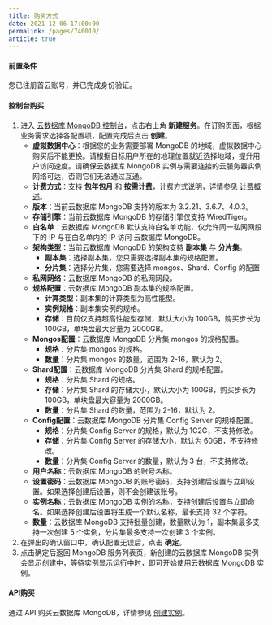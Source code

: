 ```yaml
---
title: 购买方式
date: 2021-12-06 17:00:00
permalink: /pages/746010/
article: true
---
```



#### 前置条件

您已注册首云账号，并已完成身份验证。

#### 控制台购买

1. 进入 [云数据库 MongoDB 控制台](https://console.capitalonline.net/mongodb)，点击右上角 **新建服务**。在订购页面，根据业务需求选择各配置项，配置完成后点击 **创建**。
   - **虚拟数据中心**：根据您的业务需要部署 MongoDB 的地域，虚拟数据中心购买后不能更换。请根据目标用户所在的地理位置就近选择地域，提升用户访问速度。请确保云数据库 MongoDB 实例与需要连接的云服务器实例网络可达，否则它们无法通过互通。
   - **计费方式**：支持 **包年包月** 和 **按需计费**，计费方式说明，详情参见 [计费概述](./00.计费概述.md#计费方式)。
   - **版本**：当前云数据库 MongoDB 支持的版本为 3.2.21、3.6.7、4.0.3。
   - **存储引擎**：当前云数据库 MongoDB 的存储引擎仅支持 WiredTiger。
   - **白名单**：云数据库 MongoDB 默认支持白名单功能，仅允许同一私网网段下的 IP 与在白名单内的 IP 访问 云数据库 MongoDB。
   - **架构类型**：当前云数据库 MongoDB 的架构支持 **副本集** 与 **分片集**。
     - **副本集**：选择副本集，您只需要选择副本集的规格配置。
     - **分片集**：选择分片集，您需要选择 mongos、Shard、Config 的配置
   - **私网网络**：云数据库 MongoDB 的私网网段。
   - **规格配置**：云数据库 MongoDB 副本集的规格配置。
     - **计算类型**：副本集的计算类型为高性能型。
     - **实例规格**：副本集实例的规格。
     - **存储**：目前仅支持超高性能型存储，默认大小为 100GB，购买步长为 100GB，单块盘最大容量为 2000GB。
   - **Mongos配置**：云数据库 MongoDB 分片集 mongos 的规格配置。
     - **规格**：分片集 mongos 的规格。
     - **数量**：分片集 mongos 的数量，范围为 2-16，默认为 2。
   - **Shard配置**：云数据库 MongoDB 分片集 Shard 的规格配置。
     - **规格**：分片集 Shard 的规格。
     - **存储**：分片集 Shard 的存储大小，默认大小为 100GB，购买步长为 100GB，单块盘最大容量为 2000GB。
     - **数量**：分片集 Shard 的数量，范围为 2-16，默认为 2。
   - **Config配置**：云数据库 MongoDB 分片集 Config Server 的规格配置。
     - **规格**：分片集 Config Server 的规格，默认为 1C2G，不支持修改。
     - **存储**：分片集 Config Server 的存储大小，默认为 60GB，不支持修改。
     - **数量**：分片集 Config Server 的数量，默认为 3 台，不支持修改。
   - **用户名称**：云数据库 MongoDB 的账号名称。
   - **设置密码**：云数据库 MongoDB 的账号密码，支持创建后设置与立即设置。如果选择创建后设置，则不会创建该账号。
   - **实例名称**：云数据库 MongoDB 实例的名称，支持创建后设置与立即命名。如果选择创建后设置将生成一个默认名称，最长支持 32 个字符。
   - **数量**：云数据库 MongoDB 支持批量创建，数量默认为 1，副本集最多支持一次创建 5 个实例，分片集最多支持一次创建 3 个实例。
2. 在弹出的确认窗口中，确认配置无误后，点击 **确定**。
2. 点击确定后返回 MongoDB 服务列表页，新创建的云数据库 MongoDB 实例会显示创建中，等待实例显示运行中时，即可开始使用云数据库 MongoDB 实例。

#### API购买

通过 API 购买云数据库 MongoDB，详情参见 [创建实例](./../08.API文档/02.实例相关接口/02.创建云数据库MySQL实例.md)。
